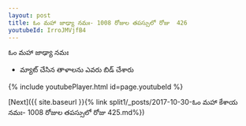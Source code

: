 ```yaml
---
layout: post
title: ఓం మహా జాఢ్యా నమః- 1008 రోజుల తపస్సులో రోజు  426
youtubeId: IrroJMVjfB4
---
```

 
 
 ఓం మహా జాఢ్యా నమః  
 
 -  మ్యాట్ చేసిన తాళాలను ఎవరు బిడ్ చేశారు 
 
  
 
  
 
 
 
 
 
 


{% include youtubePlayer.html id=page.youtubeId %}
 
[Next]({{ site.baseurl }}{% link  split1/_posts/2017-10-30-ఓం మహా కేశాయ నమః- 1008 రోజుల తపస్సులో రోజు  425.md%})
 
